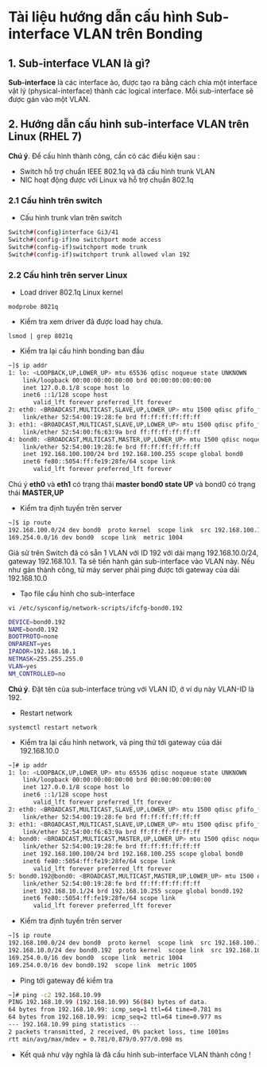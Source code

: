 # Tài liệu hướng dẫn cấu hình Sub-interface VLAN trên Bonding

## 1. Sub-interface VLAN là gì?

**Sub-interface** là các interface ảo, được tạo ra bằng cách chia một interface vật lý (physical-interface) thành các logical interface. Mỗi sub-interface sẽ được gán vào một VLAN.

## 2. Hướng dẫn cấu hình sub-interface VLAN trên Linux (RHEL 7)

**Chú ý**. Để cấu hình thành công, cần có các điều kiện sau :

 -	Switch hỗ trợ chuẩn IEEE 802.1q và đã cấu hình trunk VLAN
 -	NIC hoạt động được với Linux và hỗ trợ chuẩn 802.1q
 
### 2.1 Cấu hình trên switch
 - Cấu hình trunk vlan trên switch
 
```sh
Switch#(config)interface Gi3/41
Switch#(config-if)no switchport mode access
Switch#(config-if)switchport mode trunk
Switch#(config-if)switchport trunk allowed vlan 192
```
 
### 2.2 Cấu hình trên server Linux
 
 - Load driver 802.1q Linux kernel
 
`modprobe 8021q`

 - Kiểm tra xem driver đã được load hay chưa.
 
`lsmod | grep 8021q`

 - Kiểm tra lại cấu hình bonding ban đầu
 
```sh
~]$ ip addr
1: lo: <LOOPBACK,UP,LOWER_UP> mtu 65536 qdisc noqueue state UNKNOWN 
    link/loopback 00:00:00:00:00:00 brd 00:00:00:00:00:00
    inet 127.0.0.1/8 scope host lo
    inet6 ::1/128 scope host 
       valid_lft forever preferred_lft forever
2: eth0: <BROADCAST,MULTICAST,SLAVE,UP,LOWER_UP> mtu 1500 qdisc pfifo_fast master bond0 state UP qlen 1000
    link/ether 52:54:00:19:28:fe brd ff:ff:ff:ff:ff:ff
3: eth1: <BROADCAST,MULTICAST,SLAVE,UP,LOWER_UP> mtu 1500 qdisc pfifo_fast master bond0 state UP qlen 1000
    link/ether 52:54:00:f6:63:9a brd ff:ff:ff:ff:ff:ff
4: bond0: <BROADCAST,MULTICAST,MASTER,UP,LOWER_UP> mtu 1500 qdisc noqueue state UP 
    link/ether 52:54:00:19:28:fe brd ff:ff:ff:ff:ff:ff
    inet 192.168.100.100/24 brd 192.168.100.255 scope global bond0
    inet6 fe80::5054:ff:fe19:28fe/64 scope link 
       valid_lft forever preferred_lft forever
```

Chú ý **eth0** và **eth1** có trạng thái **master bond0 state UP** và bond0 có trạng thái **MASTER,UP**

 - Kiểm tra định tuyến trên server 
 
```sh
~]$ ip route
192.168.100.0/24 dev bond0  proto kernel  scope link  src 192.168.100.100
169.254.0.0/16 dev bond0  scope link  metric 1004
```

Giả sử trên Switch đã có sẵn 1 VLAN với ID 192 với dải mạng 192.168.10.0/24, gateway 192.168.10.1. Ta sẽ tiến hành gán sub-interface vào VLAN này. Nếu như gán thành công, từ máy server phải ping được tới gateway của dải 192.168.10.0
 
 - Tạo file cấu hình cho sub-interface 
 
`vi /etc/sysconfig/network-scripts/ifcfg-bond0.192`

```sh
DEVICE=bond0.192
NAME=bond0.192
BOOTPROTO=none
ONPARENT=yes
IPADDR=192.168.10.1
NETMASK=255.255.255.0
VLAN=yes
NM_CONTROLLED=no
```

**Chú ý**. Đặt tên của sub-interface trùng với VLAN ID, ở ví dụ này VLAN-ID là 192.

 - Restart network
 
`systemctl restart network`

 - Kiểm tra lại cấu hình network, và ping thử tới gateway của dải 192.168.10.0
 
```sh
~]# ip addr
1: lo: <LOOPBACK,UP,LOWER_UP> mtu 65536 qdisc noqueue state UNKNOWN
    link/loopback 00:00:00:00:00:00 brd 00:00:00:00:00:00
    inet 127.0.0.1/8 scope host lo
    inet6 ::1/128 scope host 
       valid_lft forever preferred_lft forever
2: eth0: <BROADCAST,MULTICAST,SLAVE,UP,LOWER_UP> mtu 1500 qdisc pfifo_fast master bond0 state UP qlen 1000
    link/ether 52:54:00:19:28:fe brd ff:ff:ff:ff:ff:ff
3: eth1: <BROADCAST,MULTICAST,SLAVE,UP,LOWER_UP> mtu 1500 qdisc pfifo_fast master bond0 state UP qlen 1000
    link/ether 52:54:00:f6:63:9a brd ff:ff:ff:ff:ff:ff
4: bond0: <BROADCAST,MULTICAST,MASTER,UP,LOWER_UP> mtu 1500 qdisc noqueue state UP 
    link/ether 52:54:00:19:28:fe brd ff:ff:ff:ff:ff:ff
    inet 192.168.100.100/24 brd 192.168.100.255 scope global bond0
    inet6 fe80::5054:ff:fe19:28fe/64 scope link 
       valid_lft forever preferred_lft forever
5: bond0.192@bond0: <BROADCAST,MULTICAST,MASTER,UP,LOWER_UP> mtu 1500 qdisc noqueue state UP
    link/ether 52:54:00:19:28:fe brd ff:ff:ff:ff:ff:ff
    inet 192.168.10.1/24 brd 192.168.10.255 scope global bond0.192
    inet6 fe80::5054:ff:fe19:28fe/64 scope link
       valid_lft forever preferred_lft forever
```

 - Kiểm tra định tuyến trên server
 
```sh
~]$ ip route
192.168.100.0/24 dev bond0  proto kernel  scope link  src 192.168.100.100
192.168.10.0/24 dev bond0.192  proto kernel  scope link  src 192.168.10.1
169.254.0.0/16 dev bond0  scope link  metric 1004 
169.254.0.0/16 dev bond0.192  scope link  metric 1005
```

 - Ping tới gateway để kiểm tra
 
```sh
~]# ping -c2 192.168.10.99
PING 192.168.10.99 (192.168.10.99) 56(84) bytes of data.
64 bytes from 192.168.10.99: icmp_seq=1 ttl=64 time=0.781 ms
64 bytes from 192.168.10.99: icmp_seq=2 ttl=64 time=0.977 ms
--- 192.168.10.99 ping statistics ---
2 packets transmitted, 2 received, 0% packet loss, time 1001ms
rtt min/avg/max/mdev = 0.781/0.879/0.977/0.098 ms
```

 - Kết quả như vậy nghĩa là đã cấu hình sub-interface VLAN thành công !